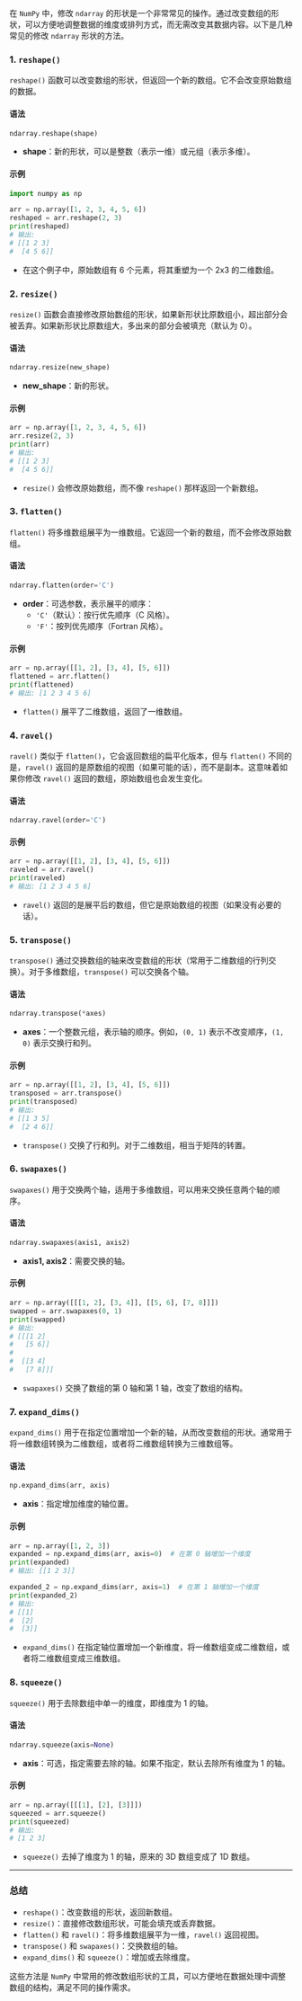 在 `NumPy` 中，修改 `ndarray` 的形状是一个非常常见的操作。通过改变数组的形状，可以方便地调整数据的维度或排列方式，而无需改变其数据内容。以下是几种常见的修改 `ndarray` 形状的方法。

### 1. **`reshape()`**
`reshape()` 函数可以改变数组的形状，但返回一个新的数组。它不会改变原始数组的数据。

#### 语法
```python
ndarray.reshape(shape)
```
- **shape**：新的形状，可以是整数（表示一维）或元组（表示多维）。

#### 示例
```python
import numpy as np

arr = np.array([1, 2, 3, 4, 5, 6])
reshaped = arr.reshape(2, 3)
print(reshaped)
# 输出:
# [[1 2 3]
#  [4 5 6]]
```

- 在这个例子中，原始数组有 6 个元素，将其重塑为一个 2x3 的二维数组。

### 2. **`resize()`**
`resize()` 函数会直接修改原始数组的形状，如果新形状比原数组小，超出部分会被丢弃。如果新形状比原数组大，多出来的部分会被填充（默认为 0）。

#### 语法
```python
ndarray.resize(new_shape)
```
- **new_shape**：新的形状。

#### 示例
```python
arr = np.array([1, 2, 3, 4, 5, 6])
arr.resize(2, 3)
print(arr)
# 输出:
# [[1 2 3]
#  [4 5 6]]
```

- `resize()` 会修改原始数组，而不像 `reshape()` 那样返回一个新数组。

### 3. **`flatten()`**
`flatten()` 将多维数组展平为一维数组。它返回一个新的数组，而不会修改原始数组。

#### 语法
```python
ndarray.flatten(order='C')
```
- **order**：可选参数，表示展平的顺序：
  - `'C'`（默认）：按行优先顺序（C 风格）。
  - `'F'`：按列优先顺序（Fortran 风格）。

#### 示例
```python
arr = np.array([[1, 2], [3, 4], [5, 6]])
flattened = arr.flatten()
print(flattened)
# 输出: [1 2 3 4 5 6]
```

- `flatten()` 展平了二维数组，返回了一维数组。

### 4. **`ravel()`**
`ravel()` 类似于 `flatten()`，它会返回数组的扁平化版本，但与 `flatten()` 不同的是，`ravel()` 返回的是原数组的视图（如果可能的话），而不是副本。这意味着如果你修改 `ravel()` 返回的数组，原始数组也会发生变化。

#### 语法
```python
ndarray.ravel(order='C')
```

#### 示例
```python
arr = np.array([[1, 2], [3, 4], [5, 6]])
raveled = arr.ravel()
print(raveled)
# 输出: [1 2 3 4 5 6]
```

- `ravel()` 返回的是展平后的数组，但它是原始数组的视图（如果没有必要的话）。

### 5. **`transpose()`**
`transpose()` 通过交换数组的轴来改变数组的形状（常用于二维数组的行列交换）。对于多维数组，`transpose()` 可以交换各个轴。

#### 语法
```python
ndarray.transpose(*axes)
```
- **axes**：一个整数元组，表示轴的顺序。例如，`(0, 1)` 表示不改变顺序，`(1, 0)` 表示交换行和列。

#### 示例
```python
arr = np.array([[1, 2], [3, 4], [5, 6]])
transposed = arr.transpose()
print(transposed)
# 输出:
# [[1 3 5]
#  [2 4 6]]
```

- `transpose()` 交换了行和列。对于二维数组，相当于矩阵的转置。

### 6. **`swapaxes()`**
`swapaxes()` 用于交换两个轴，适用于多维数组，可以用来交换任意两个轴的顺序。

#### 语法
```python
ndarray.swapaxes(axis1, axis2)
```
- **axis1, axis2**：需要交换的轴。

#### 示例
```python
arr = np.array([[[1, 2], [3, 4]], [[5, 6], [7, 8]]])
swapped = arr.swapaxes(0, 1)
print(swapped)
# 输出:
# [[[1 2]
#   [5 6]]
#  
#  [[3 4]
#   [7 8]]]
```

- `swapaxes()` 交换了数组的第 0 轴和第 1 轴，改变了数组的结构。

### 7. **`expand_dims()`**
`expand_dims()` 用于在指定位置增加一个新的轴，从而改变数组的形状。通常用于将一维数组转换为二维数组，或者将二维数组转换为三维数组等。

#### 语法
```python
np.expand_dims(arr, axis)
```
- **axis**：指定增加维度的轴位置。

#### 示例
```python
arr = np.array([1, 2, 3])
expanded = np.expand_dims(arr, axis=0)  # 在第 0 轴增加一个维度
print(expanded)
# 输出: [[1 2 3]]

expanded_2 = np.expand_dims(arr, axis=1)  # 在第 1 轴增加一个维度
print(expanded_2)
# 输出:
# [[1]
#  [2]
#  [3]]
```

- `expand_dims()` 在指定轴位置增加一个新维度，将一维数组变成二维数组，或者将二维数组变成三维数组。

### 8. **`squeeze()`**
`squeeze()` 用于去除数组中单一的维度，即维度为 1 的轴。

#### 语法
```python
ndarray.squeeze(axis=None)
```
- **axis**：可选，指定需要去除的轴。如果不指定，默认去除所有维度为 1 的轴。

#### 示例
```python
arr = np.array([[[1], [2], [3]]])
squeezed = arr.squeeze()
print(squeezed)
# 输出:
# [1 2 3]
```

- `squeeze()` 去掉了维度为 1 的轴，原来的 3D 数组变成了 1D 数组。

---

### 总结
- `reshape()`：改变数组的形状，返回新数组。
- `resize()`：直接修改数组形状，可能会填充或丢弃数据。
- `flatten()` 和 `ravel()`：将多维数组展平为一维，`ravel()` 返回视图。
- `transpose()` 和 `swapaxes()`：交换数组的轴。
- `expand_dims()` 和 `squeeze()`：增加或去除维度。

这些方法是 `NumPy` 中常用的修改数组形状的工具，可以方便地在数据处理中调整数组的结构，满足不同的操作需求。